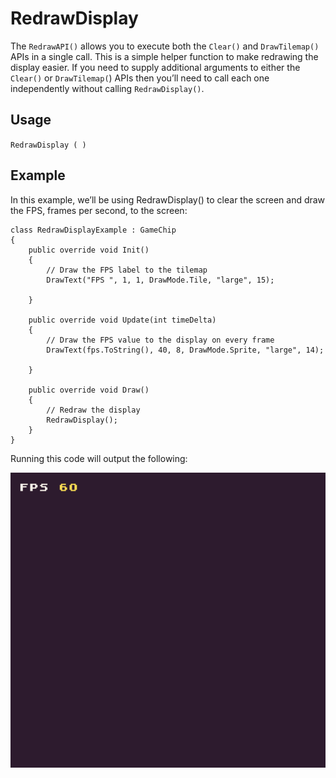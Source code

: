 # RedrawDisplay

The `RedrawAPI()` allows you to execute both the `Clear()` and `DrawTilemap()` APIs in a single call. This is a simple helper function to make redrawing the display easier. If you need to supply additional arguments to either the `Clear()` or `DrawTilemap(`) APIs then you’ll need to call each one independently without calling `RedrawDisplay()`.

## Usage

`RedrawDisplay ( )`

## Example

In this example, we’ll be using RedrawDisplay() to clear the screen and draw the FPS, frames per second, to the screen:

    class RedrawDisplayExample : GameChip
    {
        public override void Init()
        { 
            // Draw the FPS label to the tilemap
            DrawText("FPS ", 1, 1, DrawMode.Tile, "large", 15);

        }

        public override void Update(int timeDelta)
        { 
            // Draw the FPS value to the display on every frame
            DrawText(fps.ToString(), 40, 8, DrawMode.Sprite, "large", 14);

        }

        public override void Draw()
        { 
            // Redraw the display
            RedrawDisplay();
        }
    }

Running this code will output the following:

<p style="text-align:center"><img src="images/RedrawDisplayOutput_image_0.png" /></p>


